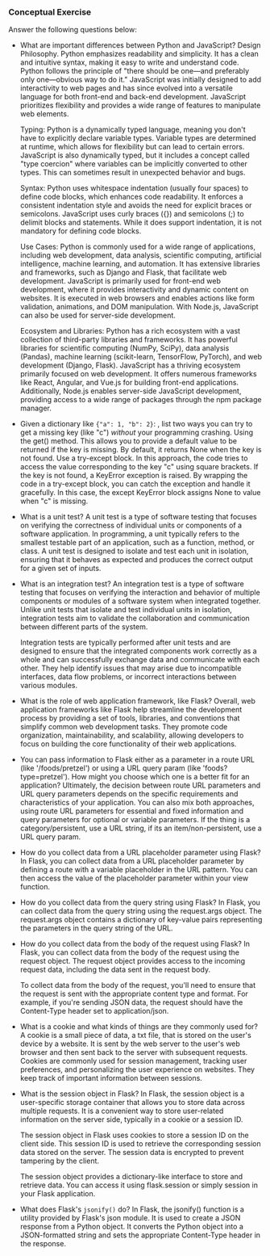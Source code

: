 ### Conceptual Exercise

Answer the following questions below:

- What are important differences between Python and JavaScript?
    Design Philosophy. Python emphasizes readability and simplicity. It has a clean and intuitive syntax, making it easy to write and understand code. Python follows the principle of "there should be one—and preferably only one—obvious way to do it." JavaScript was initially designed to add interactivity to web pages and has since evolved into a versatile language for both front-end and back-end development. JavaScript prioritizes flexibility and provides a wide range of features to manipulate web elements.
    
    Typing: Python is a dynamically typed language, meaning you don't have to explicitly declare variable types. Variable types are determined at runtime, which allows for flexibility but can lead to certain errors. JavaScript is also dynamically typed, but it includes a concept called "type coercion" where variables can be implicitly converted to other types. This can sometimes result in unexpected behavior and bugs.
    
    Syntax: Python uses whitespace indentation (usually four spaces) to define code blocks, which enhances code readability. It enforces a consistent indentation style and avoids the need for explicit braces or semicolons. JavaScript uses curly braces ({}) and semicolons (;) to delimit blocks and statements. While it does support indentation, it is not mandatory for defining code blocks.
    
    Use Cases: Python is commonly used for a wide range of applications, including web development, data analysis, scientific computing, artificial intelligence, machine learning, and automation. It has extensive libraries and frameworks, such as Django and Flask, that facilitate web development. JavaScript is primarily used for front-end web development, where it provides interactivity and dynamic content on websites. It is executed in web browsers and enables actions like form validation, animations, and DOM manipulation. With Node.js, JavaScript can also be used for server-side development.
    
    Ecosystem and Libraries: Python has a rich ecosystem with a vast collection of third-party libraries and frameworks. It has powerful libraries for scientific computing (NumPy, SciPy), data analysis (Pandas), machine learning (scikit-learn, TensorFlow, PyTorch), and web development (Django, Flask). JavaScript has a thriving ecosystem primarily focused on web development. It offers numerous frameworks like React, Angular, and Vue.js for building front-end applications. Additionally, Node.js enables server-side JavaScript development, providing access to a wide range of packages through the npm package manager.

- Given a dictionary like ``{"a": 1, "b": 2}``: , list two ways you
  can try to get a missing key (like "c") *without* your programming
  crashing.
    Using the get() method. This allows you to provide a default value to be returned if the key is missing. By default, it returns None when the key is not found.
    Use a try-except block. In this approach, the code tries to access the value corresponding to the key "c" using square brackets. If the key is not found, a KeyError exception is raised. By wrapping the code in a try-except block, you can catch the exception and handle it gracefully. In this case, the except KeyError block assigns None to value when "c" is missing.

- What is a unit test?
    A unit test is a type of software testing that focuses on verifying the correctness of individual units or components of a software application. In programming, a unit typically refers to the smallest testable part of an application, such as a function, method, or class. A unit test is designed to isolate and test each unit in isolation, ensuring that it behaves as expected and produces the correct output for a given set of inputs.

- What is an integration test?
    An integration test is a type of software testing that focuses on verifying the interaction and behavior of multiple components or modules of a software system when integrated together. Unlike unit tests that isolate and test individual units in isolation, integration tests aim to validate the collaboration and communication between different parts of the system.

    Integration tests are typically performed after unit tests and are designed to ensure that the integrated components work correctly as a whole and can successfully exchange data and communicate with each other. They help identify issues that may arise due to incompatible interfaces, data flow problems, or incorrect interactions between various modules.

- What is the role of web application framework, like Flask?
    Overall, web application frameworks like Flask help streamline the development process by providing a set of tools, libraries, and conventions that simplify common web development tasks. They promote code organization, maintainability, and scalability, allowing developers to focus on building the core functionality of their web applications.

- You can pass information to Flask either as a parameter in a route URL
  (like '/foods/pretzel') or using a URL query param (like
  'foods?type=pretzel'). How might you choose which one is a better fit
  for an application?
    Ultimately, the decision between route URL parameters and URL query parameters depends on the specific requirements and characteristics of your application. You can also mix both approaches, using route URL parameters for essential and fixed information and query parameters for optional or variable parameters. If the thing is a category/persistent, use a URL string, if its an item/non-persistent, use a URL query param.

- How do you collect data from a URL placeholder parameter using Flask?
  In Flask, you can collect data from a URL placeholder parameter by defining a route with a variable placeholder in the URL pattern. You can then access the value of the placeholder parameter within your view function.

- How do you collect data from the query string using Flask?
    In Flask, you can collect data from the query string using the request.args object. The request.args object contains a dictionary of key-value pairs representing the parameters in the query string of the URL.

- How do you collect data from the body of the request using Flask?
    In Flask, you can collect data from the body of the request using the request object. The request object provides access to the incoming request data, including the data sent in the request body.

    To collect data from the body of the request, you'll need to ensure that the request is sent with the appropriate content type and format. For example, if you're sending JSON data, the request should have the Content-Type header set to application/json.

- What is a cookie and what kinds of things are they commonly used for?
    A cookie is a small piece of data, a txt file, that is stored on the user's device by a website. It is sent by the web server to the user's web browser and then sent back to the server with subsequent requests. Cookies are commonly used for session management, tracking user preferences, and personalizing the user experience on websites. They keep track of important information between sessions.

- What is the session object in Flask?
    In Flask, the session object is a user-specific storage container that allows you to store data across multiple requests. It is a convenient way to store user-related information on the server side, typically in a cookie or a session ID.

    The session object in Flask uses cookies to store a session ID on the client side. This session ID is used to retrieve the corresponding session data stored on the server. The session data is encrypted to prevent tampering by the client.

    The session object provides a dictionary-like interface to store and retrieve data. You can access it using flask.session or simply session in your Flask application.

- What does Flask's `jsonify()` do?
    In Flask, the jsonify() function is a utility provided by Flask's json module. It is used to create a JSON response from a Python object. It converts the Python object into a JSON-formatted string and sets the appropriate Content-Type header in the response.

